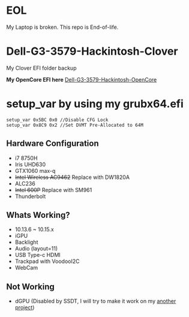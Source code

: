 # EOL
My Laptop is broken. This repo is End-of-life.

# Dell-G3-3579-Hackintosh-Clover
My Clover EFI folder backup

**My OpenCore EFI here** [Dell-G3-3579-Hackintosh-OpenCore](https://github.com/CerteKim/Dell-G3-3579-Hackintosh-OpenCore)

# setup_var by using my grubx64.efi
```
setup_var 0x5BC 0x0 //Disable CFG Lock
setup_var 0x8C9 0x2 //Set DVMT Pre-Allocated to 64M
```

## Hardware Configuration
* i7 8750H 
* Iris UHD630 
* GTX1060 max-q 
* ~~Intel Wireless AC9462~~ Replace with DW1820A 
* ALC236 
* ~~Intel 600P~~ Replace with SM961
* Thunderbolt

## Whats Working?
* 10.13.6 ~ 10.15.x
* iGPU 
* Backlight 
* Audio (layout=11)
* USB Type-c HDMI 
* Trackpad with VoodooI2C 
* WebCam 

## Not Working
* dGPU (Disabled by SSDT, I will try to make it work on my [another project](https://github.com/CerteKim/Dell-G3-3579-HackintoVM))
